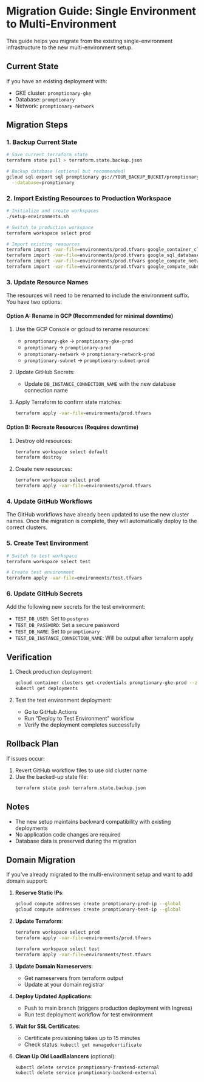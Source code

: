# Migration Guide: Single Environment to Multi-Environment

This guide helps you migrate from the existing single-environment infrastructure to the new multi-environment setup.

## Current State

If you have an existing deployment with:
- GKE cluster: `promptionary-gke`
- Database: `promptionary`
- Network: `promptionary-network`

## Migration Steps

### 1. Backup Current State

```bash
# Save current terraform state
terraform state pull > terraform.state.backup.json

# Backup database (optional but recommended)
gcloud sql export sql promptionary gs://YOUR_BACKUP_BUCKET/promptionary-backup.sql \
  --database=promptionary
```

### 2. Import Existing Resources to Production Workspace

```bash
# Initialize and create workspaces
./setup-environments.sh

# Switch to production workspace
terraform workspace select prod

# Import existing resources
terraform import -var-file=environments/prod.tfvars google_container_cluster.primary promptionary-gke
terraform import -var-file=environments/prod.tfvars google_sql_database_instance.main promptionary
terraform import -var-file=environments/prod.tfvars google_compute_network.vpc_network promptionary-network
terraform import -var-file=environments/prod.tfvars google_compute_subnetwork.subnet promptionary-subnet
```

### 3. Update Resource Names

The resources will need to be renamed to include the environment suffix. You have two options:

#### Option A: Rename in GCP (Recommended for minimal downtime)

1. Use the GCP Console or gcloud to rename resources:
   - `promptionary-gke` → `promptionary-gke-prod`
   - `promptionary` → `promptionary-prod`
   - `promptionary-network` → `promptionary-network-prod`
   - `promptionary-subnet` → `promptionary-subnet-prod`

2. Update GitHub Secrets:
   - Update `DB_INSTANCE_CONNECTION_NAME` with the new database connection name

3. Apply Terraform to confirm state matches:
   ```bash
   terraform apply -var-file=environments/prod.tfvars
   ```

#### Option B: Recreate Resources (Requires downtime)

1. Destroy old resources:
   ```bash
   terraform workspace select default
   terraform destroy
   ```

2. Create new resources:
   ```bash
   terraform workspace select prod
   terraform apply -var-file=environments/prod.tfvars
   ```

### 4. Update GitHub Workflows

The GitHub workflows have already been updated to use the new cluster names. Once the migration is complete, they will automatically deploy to the correct clusters.

### 5. Create Test Environment

```bash
# Switch to test workspace
terraform workspace select test

# Create test environment
terraform apply -var-file=environments/test.tfvars
```

### 6. Update GitHub Secrets

Add the following new secrets for the test environment:
- `TEST_DB_USER`: Set to `postgres`
- `TEST_DB_PASSWORD`: Set a secure password
- `TEST_DB_NAME`: Set to `promptionary`
- `TEST_DB_INSTANCE_CONNECTION_NAME`: Will be output after terraform apply

## Verification

1. Check production deployment:
   ```bash
   gcloud container clusters get-credentials promptionary-gke-prod --zone us-central1
   kubectl get deployments
   ```

2. Test the test environment deployment:
   - Go to GitHub Actions
   - Run "Deploy to Test Environment" workflow
   - Verify the deployment completes successfully

## Rollback Plan

If issues occur:

1. Revert GitHub workflow files to use old cluster name
2. Use the backed-up state file:
   ```bash
   terraform state push terraform.state.backup.json
   ```

## Notes

- The new setup maintains backward compatibility with existing deployments
- No application code changes are required
- Database data is preserved during the migration

## Domain Migration

If you've already migrated to the multi-environment setup and want to add domain support:

1. **Reserve Static IPs**:
   ```bash
   gcloud compute addresses create promptionary-prod-ip --global
   gcloud compute addresses create promptionary-test-ip --global
   ```

2. **Update Terraform**:
   ```bash
   terraform workspace select prod
   terraform apply -var-file=environments/prod.tfvars
   
   terraform workspace select test
   terraform apply -var-file=environments/test.tfvars
   ```

3. **Update Domain Nameservers**:
   - Get nameservers from terraform output
   - Update at your domain registrar

4. **Deploy Updated Applications**:
   - Push to main branch (triggers production deployment with Ingress)
   - Run test deployment workflow for test environment

5. **Wait for SSL Certificates**:
   - Certificate provisioning takes up to 15 minutes
   - Check status: `kubectl get managedcertificate`

6. **Clean Up Old LoadBalancers** (optional):
   ```bash
   kubectl delete service promptionary-frontend-external
   kubectl delete service promptionary-backend-external
   ```